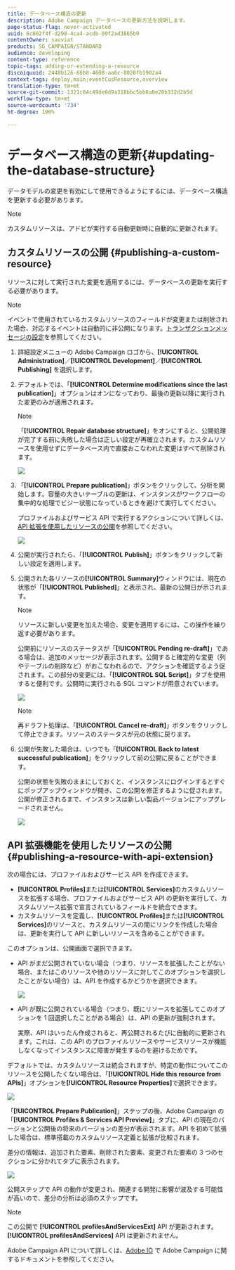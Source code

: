 ```yaml
---
title: データベース構造の更新
description: Adobe Campaign データベースの更新方法を説明します。
page-status-flag: never-activated
uuid: 6c802f4f-d298-4ca4-acdb-09f2ad3865b9
contentOwner: sauviat
products: SG_CAMPAIGN/STANDARD
audience: developing
content-type: reference
topic-tags: adding-or-extending-a-resource
discoiquuid: 2448b126-66b8-4608-aa6c-8028fb1902a4
context-tags: deploy,main;eventCusResource,overview
translation-type: tm+mt
source-git-commit: 1321c84c49de6d9a318bbc5bb8a0e28b332d2b5d
workflow-type: tm+mt
source-wordcount: '734'
ht-degree: 100%

---
```



# データベース構造の更新{#updating-the-database-structure}

データモデルの変更を有効にして使用できるようにするには、データベース構造を更新する必要があります。

>[!NOTE]
>
>カスタムリソースは、アドビが実行する自動更新時に自動的に更新されます。

## カスタムリソースの公開 {#publishing-a-custom-resource}

リソースに対して実行された変更を適用するには、データベースの更新を実行する必要があります。

>[!NOTE]
>
>イベントで使用されているカスタムリソースのフィールドが変更または削除された場合、対応するイベントは自動的に非公開になります。[トランザクションメッセージの設定](../../administration/using/configuring-transactional-messaging.md)を参照してください。

1. 詳細設定メニューの Adobe Campaign ロゴから、**[!UICONTROL Administration]**／**[!UICONTROL Development]**／**[!UICONTROL Publishing]** を選択します。
1. デフォルトでは、「**[!UICONTROL Determine modifications since the last publication]**」オプションはオンになっており、最後の更新以降に実行された変更のみが適用されます。

   >[!NOTE]
   >
   >「**[!UICONTROL Repair database structure]**」をオンにすると、公開処理が完了する前に失敗した場合は正しい設定が再確立されます。カスタムリソースを使用せずにデータベース内で直接おこなわれた変更はすべて削除されます。

   ![](assets/schema_extension_12.png)

1. 「**[!UICONTROL Prepare publication]**」ボタンをクリックして、分析を開始します。容量の大きいテーブルの更新は、インスタンスがワークフローの集中的な処理でビジー状態になっているときを避けて実行してください。

   プロファイルおよびサービス API で実行するアクションについて詳しくは、[API 拡張を使用したリソースの公開](#publishing-a-resource-with-api-extension)を参照してください。

   ![](assets/schema_extension_13.png)

1. 公開が実行されたら、「**[!UICONTROL Publish]**」ボタンをクリックして新しい設定を適用します。
1. 公開された各リソースの&#x200B;**[!UICONTROL Summary]**&#x200B;ウィンドウには、現在の状態が「**[!UICONTROL Published]**」と表示され、最新の公開日が示されます。

   >[!NOTE]
   >
   >リソースに新しい変更を加えた場合、変更を適用するには、この操作を繰り返す必要があります。

   公開前にリソースのステータスが「**[!UICONTROL Pending re-draft]**」である場合は、追加のメッセージが表示されます。公開すると確定的な変更（列やテーブルの削除など）がおこなわれるので、アクションを確認するよう促されます。この部分の変更には、「**[!UICONTROL SQL Script]**」タブを使用すると便利です。公開時に実行される SQL コマンドが用意されています。

   ![](assets/schema_extension_scriptsql.png)

   >[!NOTE]
   >
   >再ドラフト処理は、「**[!UICONTROL Cancel re-draft]**」ボタンをクリックして停止できます。リソースのステータスが元の状態に戻ります。

1. 公開が失敗した場合は、いつでも「**[!UICONTROL Back to latest successful publication]**」をクリックして前の公開に戻ることができます。

   公開の状態を失敗のままにしておくと、インスタンスにログインするとすぐにポップアップウィンドウが開き、この公開を修正するように促されます。公開が修正されるまで、インスタンスは新しい製品バージョンにアップグレードされません。

   ![](assets/schema_extension_31.png)

## API 拡張機能を使用したリソースの公開 {#publishing-a-resource-with-api-extension}

次の場合には、プロファイルおよびサービス API を作成できます。

* **[!UICONTROL Profiles]**&#x200B;または&#x200B;**[!UICONTROL Services]**&#x200B;のカスタムリソースを拡張する場合、プロファイルおよびサービス API の更新を実行して、カスタムリソース拡張で宣言されているフィールドを統合できます。
* カスタムリソースを定義し、**[!UICONTROL Profiles]**&#x200B;または&#x200B;**[!UICONTROL Services]**&#x200B;のリソースと、カスタムリソースの間にリンクを作成した場合は、更新を実行して API に新しいリソースを含めることができます。

このオプションは、公開画面で選択できます。

* API がまだ公開されていない場合（つまり、リソースを拡張したことがない場合、またはこのリソースや他のリソースに対してこのオプションを選択したことがない場合）は、API を作成するかどうかを選択できます。

   ![](assets/create-profile-and-services-api.png)

* API が既に公開されている場合（つまり、既にリソースを拡張してこのオプションを 1 回選択したことがある場合）は、API の更新が強制されます。

   実際、API はいったん作成されると、再公開されるたびに自動的に更新されます。これは、この API のプロファイルリソースやサービスリソースが機能しなくなってインスタンスに障害が発生するのを避けるためです。

デフォルトでは、カスタムリソースは統合されますが、特定の動作についてこのリソースを公開したくない場合は、「**[!UICONTROL Hide this resource from APIs]**」オプションを&#x200B;**[!UICONTROL Resource Properties]**&#x200B;で選択できます。

![](assets/removefromextoption.png)

「**[!UICONTROL Prepare Publication]**」ステップの後、Adobe Campaign の「**[!UICONTROL Profiles & Services API Preview]**」タブに、API の現在のバージョンと公開後の将来のバージョンの差分が表示されます。API を初めて拡張した場合は、標準搭載のカスタムリソース定義と拡張が比較されます。

差分の情報は、追加された要素、削除された要素、変更された要素の 3 つのセクションに分かれてタブに表示されます。

![](assets/extendpandsapi_diff.png)

公開ステップで API の動作が変更され、関連する開発に影響が波及する可能性が高いので、差分の分析は必須のステップです。

>[!NOTE]
>
>この公開で **[!UICONTROL profilesAndServicesExt]** API が更新されます。**[!UICONTROL profilesAndServices]** API は更新されません。

Adobe Campaign API について詳しくは、[Adobe IO](https://docs.adobe.com/content/help/ja-JP/campaign-standard/using/developing/adding-or-extending-a-resource/updating-the-database-structure.translate.html) で Adobe Campaign に関するドキュメントを参照してください。
